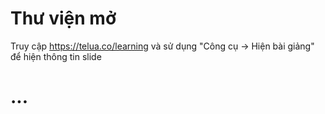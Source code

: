 # Thư viện mở
Truy cập https://telua.co/learning và sử dụng "Công cụ -> Hiện bài giảng" để hiện thông tin slide

# ...
